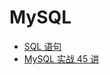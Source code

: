 # MySQL

- [SQL 语句](https://github.com/ceezyyy/backend-notes/blob/master/db/mysql/notes/MysqlQuickstart.md)
- [MySQL 实战 45 讲](https://github.com/ceezyyy/backend-notes/blob/master/db/mysql/notes/mysql-pro.md)

